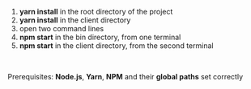 

<ol>
  <li><strong>yarn install</strong> in the root directory of the project</li>
  <li><strong>yarn install</strong> in the client directory</li>
  <li>open two command lines</li>
  <li><strong>npm start</strong> in the bin directory, from one terminal</li>
  <li><strong>npm start</strong> in the client directory, from the second terminal</li>
</ol>

<br>

Prerequisites: <strong>Node.js</strong>, <strong>Yarn</strong>, <strong>NPM</strong> and their <strong>global paths</strong> set correctly
